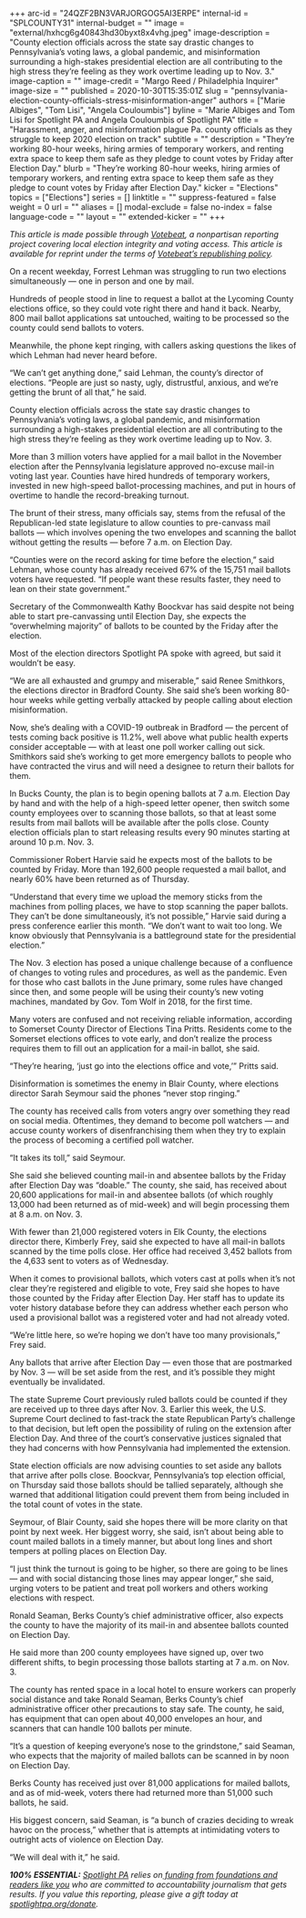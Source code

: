 +++
arc-id = "24QZF2BN3VARJORGOG5AI3ERPE"
internal-id = "SPLCOUNTY31"
internal-budget = ""
image = "external/hxhcg6g40843hd30byxt8x4vhg.jpeg"
image-description = "County election officials across the state say drastic changes to Pennsylvania’s voting laws, a global pandemic, and misinformation surrounding a high-stakes presidential election are all contributing to the high stress they’re feeling as they work overtime leading up to Nov. 3."
image-caption = ""
image-credit = "Margo Reed / Philadelphia Inquirer"
image-size = ""
published = 2020-10-30T15:35:01Z
slug = "pennsylvania-election-county-officials-stress-misinformation-anger"
authors = ["Marie Albiges", "Tom Lisi", "Angela Couloumbis"]
byline = "Marie Albiges and Tom Lisi for Spotlight PA and Angela Couloumbis of Spotlight PA"
title = "Harassment, anger, and misinformation plague Pa. county officials as they struggle to keep 2020 election on track"
subtitle = ""
description = "They’re working 80-hour weeks, hiring armies of temporary workers, and renting extra space to keep them safe as they pledge to count votes by Friday after Election Day."
blurb = "They’re working 80-hour weeks, hiring armies of temporary workers, and renting extra space to keep them safe as they pledge to count votes by Friday after Election Day."
kicker = "Elections"
topics = ["Elections"]
series = []
linktitle = ""
suppress-featured = false
weight = 0
url = ""
aliases = []
modal-exclude = false
no-index = false
language-code = ""
layout = ""
extended-kicker = ""
+++

<i>This article is made possible through </i><a href="http://votebeat.org/"><i>Votebeat</i></a><i>, a nonpartisan reporting project covering local election integrity and voting access. This article is available for reprint under the terms of </i><a href="https://www.votebeat.org/pages/republishing"><i>Votebeat’s republishing policy</i></a><i>.</i>

On a recent weekday, Forrest Lehman was struggling to run two elections simultaneously — one in person and one by mail.

Hundreds of people stood in line to request a ballot at the Lycoming County elections office, so they could vote right there and hand it back. Nearby, 800 mail ballot applications sat untouched, waiting to be processed so the county could send ballots to voters.

Meanwhile, the phone kept ringing, with callers asking questions the likes of which Lehman had never heard before.

“We can’t get anything done,” said Lehman, the county’s director of elections. “People are just so nasty, ugly, distrustful, anxious, and we’re getting the brunt of all that,” he said.

County election officials across the state say drastic changes to Pennsylvania’s voting laws, a global pandemic, and misinformation surrounding a high-stakes presidential election are all contributing to the high stress they’re feeling as they work overtime leading up to Nov. 3.

More than 3 million voters have applied for a mail ballot in the November election after the Pennsylvania legislature approved no-excuse mail-in voting last year. Counties have hired hundreds of temporary workers, invested in new high-speed ballot-processing machines, and put in hours of overtime to handle the record-breaking turnout.

<script src="https://lesspage.com/embed.js" async></script><div data-spl-embed-version="1" data-spl-src="https://lesspage.com/embeds/newsletter/"></div>

The brunt of their stress, many officials say, stems from the refusal of the Republican-led state legislature to allow counties to pre-canvass mail ballots — which involves opening the two envelopes and scanning the ballot without getting the results — before 7 a.m. on Election Day.

“Counties were on the record asking for time before the election,” said Lehman, whose county has already received 67% of the 15,751 mail ballots voters have requested. “If people want these results faster, they need to lean on their state government.”

Secretary of the Commonwealth Kathy Boockvar has said despite not being able to start pre-canvassing until Election Day, she expects the “overwhelming majority” of ballots to be counted by the Friday after the election.

Most of the election directors Spotlight PA spoke with agreed, but said it wouldn’t be easy.

“We are all exhausted and grumpy and miserable,” said Renee Smithkors, the elections director in Bradford County. She said she’s been working 80-hour weeks while getting verbally attacked by people calling about election misinformation.

Now, she’s dealing with a COVID-19 outbreak in Bradford — the percent of tests coming back positive is 11.2%, well above what public health experts consider acceptable — with at least one poll worker calling out sick. Smithkors said she’s working to get more emergency ballots to people who have contracted the virus and will need a designee to return their ballots for them.

In Bucks County, the plan is to begin opening ballots at 7 a.m. Election Day by hand and with the help of a high-speed letter opener, then switch some county employees over to scanning those ballots, so that at least some results from mail ballots will be available after the polls close. County election officials plan to start releasing results every 90 minutes starting at around 10 p.m. Nov. 3.

Commissioner Robert Harvie said he expects most of the ballots to be counted by Friday. More than 192,600 people requested a mail ballot, and nearly 60% have been returned as of Thursday.

“Understand that every time we upload the memory sticks from the machines from polling places, we have to stop scanning the paper ballots. They can’t be done simultaneously, it’s not possible,” Harvie said during a press conference earlier this month. “We don’t want to wait too long. We know obviously that Pennsylvania is a battleground state for the presidential election.”

The Nov. 3 election has posed a unique challenge because of a confluence of changes to voting rules and procedures, as well as the pandemic. Even for those who cast ballots in the June primary, some rules have changed since then, and some people will be using their county’s new voting machines, mandated by Gov. Tom Wolf in 2018, for the first time.

Many voters are confused and not receiving reliable information, according to Somerset County Director of Elections Tina Pritts. Residents come to the Somerset elections offices to vote early, and don’t realize the process requires them to fill out an application for a mail-in ballot, she said.

“They’re hearing, ‘just go into the elections office and vote,’” Pritts said.

Disinformation is sometimes the enemy in Blair County, where elections director Sarah Seymour said the phones “never stop ringing.”

The county has received calls from voters angry over something they read on social media. Oftentimes, they demand to become poll watchers — and accuse county workers of disenfranchising them when they try to explain the process of becoming a certified poll watcher.

“It takes its toll,” said Seymour.

She said she believed counting mail-in and absentee ballots by the Friday after Election Day was “doable.” The county, she said, has received about 20,600 applications for mail-in and absentee ballots (of which roughly 13,000 had been returned as of mid-week) and will begin processing them at 8 a.m. on Nov. 3.

With fewer than 21,000 registered voters in Elk County, the elections director there, Kimberly Frey, said she expected to have all mail-in ballots scanned by the time polls close. Her office had received 3,452 ballots from the 4,633 sent to voters as of Wednesday.

When it comes to provisional ballots, which voters cast at polls when it’s not clear they’re registered and eligible to vote, Frey said she hopes to have those counted by the Friday after Election Day. Her staff has to update its voter history database before they can address whether each person who used a provisional ballot was a registered voter and had not already voted.

“We’re little here, so we’re hoping we don’t have too many provisionals,” Frey said.

Any ballots that arrive after Election Day — even those that are postmarked by Nov. 3 — will be set aside from the rest, and it’s possible they might eventually be invalidated.

The state Supreme Court previously ruled ballots could be counted if they are received up to three days after Nov. 3. Earlier this week, the U.S. Supreme Court declined to fast-track the state Republican Party’s challenge to that decision, but left open the possibility of ruling on the extension after Election Day. And three of the court’s conservative justices signaled that they had concerns with how Pennsylvania had implemented the extension.

State election officials are now advising counties to set aside any ballots that arrive after polls close. Boockvar, Pennsylvania’s top election official, on Thursday said those ballots should be tallied separately, although she warned that additional litigation could prevent them from being included in the total count of votes in the state.

Seymour, of Blair County, said she hopes there will be more clarity on that point by next week. Her biggest worry, she said, isn’t about being able to count mailed ballots in a timely manner, but about long lines and short tempers at polling places on Election Day.

“I just think the turnout is going to be higher, so there are going to be lines — and with social distancing those lines may appear longer,” she said, urging voters to be patient and treat poll workers and others working elections with respect.

Ronald Seaman, Berks County’s chief administrative officer, also expects the county to have the majority of its mail-in and absentee ballots counted on Election Day.

<script src="https://lesspage.com/embed.js" async></script><div data-spl-embed-version="1" data-spl-src="https://lesspage.com/embeds/cta/?url=https%3A%2F%2Flesspage.com%2Fdonate&eyebrow=BECOME%20A%20MEMBER&body=Make%20a%20gift%20today%20and%20help%20Spotlight%20PA%20continue%20to%20provide%20100%25%20essential%20reporting%20on%20the%20upcoming%20election%20in%20Pennsylvania.%20From%20court%20challenges%20to%20voter%20intimidation%2C%20our%20reporters%20are%20keeping%20watch%20for%20you.&cta=JOIN%20US%20NOW"></div>

He said more than 200 county employees have signed up, over two different shifts, to begin processing those ballots starting at 7 a.m. on Nov. 3.

The county has rented space in a local hotel to ensure workers can properly social distance and take Ronald Seaman, Berks County’s chief administrative officer other precautions to stay safe. The county, he said, has equipment that can open about 40,000 envelopes an hour, and scanners that can handle 100 ballots per minute.

“It’s a question of keeping everyone’s nose to the grindstone,” said Seaman, who expects that the majority of mailed ballots can be scanned in by noon on Election Day.

Berks County has received just over 81,000 applications for mailed ballots, and as of mid-week, voters there had returned more than 51,000 such ballots, he said.

His biggest concern, said Seaman, is “a bunch of crazies deciding to wreak havoc on the process,” whether that is attempts at intimidating voters to outright acts of violence on Election Day.

“We will deal with it,” he said.

<i><b>100% ESSENTIAL:</b></i><i> </i><a href="https://lesspage.com/"><i>Spotlight PA</i></a><i> relies on</i><a href="https://lesspage.com/support"><i> funding from foundations and readers like you</i></a><i> who are committed to accountability journalism that gets results. If you value this reporting, please give a gift today at </i><a href="http://spotlightpa.org/donate"><i>spotlightpa.org/donate</i></a><i>.</i>

<script src="https://lesspage.com/embed.js" async></script><div data-spl-embed-version="1" data-spl-src="https://lesspage.com/embeds/tips/?tip_text=Are%20you%20a%20Pennsylvania%20resident%20with%20a%20voting%20or%20election%20question%3F%20Send%20it%20to%20Spotlight%20PA%20and%20we'll%20do%20our%20best%20to%20answer%20it.&flag_text=election%202020"></div>

